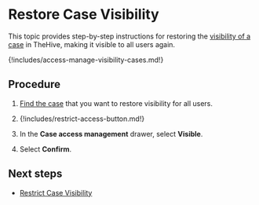 # Restore Case Visibility

<!-- md:version 5.5 --> <!-- md:license Platinum -->

This topic provides step-by-step instructions for restoring the [visibility of a case](../about-cases.md#case-visibility) in TheHive, making it visible to all users again.

{!includes/access-manage-visibility-cases.md!}

<h2>Procedure</h2>

1. [Find the case](../search-for-cases/find-a-case.md) that you want to restore visibility for all users.

2. {!includes/restrict-access-button.md!}

3. In the **Case access management** drawer, select **Visible**.

4. Select **Confirm**.

<h2>Next steps</h2>

* [Restrict Case Visibility](restrict-visibility-case.md)
